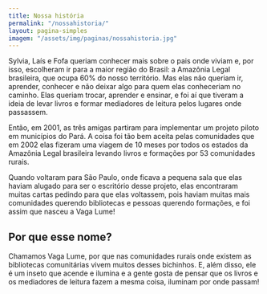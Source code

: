 ```yaml
---
title: Nossa história
permalink: "/nossahistoria/"
layout: pagina-simples
imagem: "/assets/img/paginas/nossahistoria.jpg"
---
```


Sylvia, Laís e Fofa queriam conhecer mais sobre o pais onde viviam e, por isso, escolheram ir para a maior região do Brasil: a Amazônia Legal brasileira, que ocupa 60% do nosso território. Mas elas não queriam ir, aprender, conhecer e não deixar algo para quem elas conheceriam no caminho. Elas queriam trocar, aprender e ensinar, e foi aí que tiveram a ideia de levar livros e formar mediadores de leitura pelos lugares onde passassem.

Então, em 2001, as três amigas partiram para implementar um projeto piloto em municípios do Pará. A coisa foi tão bem aceita pelas comunidades que em 2002 elas fizeram uma viagem de 10 meses por todos os estados da Amazônia Legal brasileira levando livros e formações por 53 comunidades rurais.

Quando voltaram para São Paulo, onde ficava a pequena sala que elas haviam alugado para ser o escritório desse projeto, elas encontraram muitas cartas pedindo para que elas voltassem, pois haviam muitas mais comunidades querendo bibliotecas e pessoas querendo formações, e foi assim que nasceu a Vaga Lume!

## Por que esse nome?

Chamamos Vaga Lume, por que nas comunidades rurais onde existem as bibliotecas comunitárias vivem muitos desses bichinhos. E, além disso, ele é um inseto que acende e ilumina e a gente gosta de pensar que os livros e os mediadores de leitura fazem a mesma coisa, iluminam por onde passam!